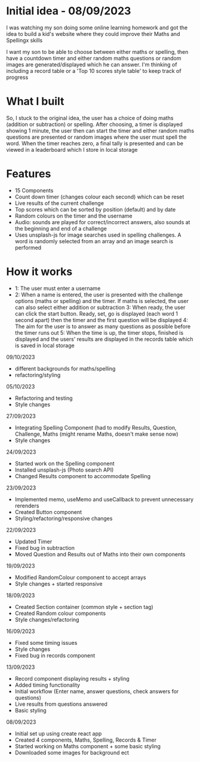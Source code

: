 # Initial idea - 08/09/2023

I was watching my son doing some online learning homework and got the idea to build a kid's website where they could improve their Maths and Spellingx skills

I want my son to be able to choose between either maths or spelling, then have a countdown timer and either random maths questions or random images are generated/displayed which he can answer. I'm thinking of including a record table or a 'Top 10 scores style table' to keep track of progress

# What I built

So, I stuck to the original idea, the user has a choice of doing maths (addition or subtraction) or spelling. After choosing, a timer is displayed showing 1 minute, the user then can start the timer and either random maths questions are presented or random images where the user must spell the word. When the timer reaches zero, a final tally is presented and can be viewed in a leaderboard which I store in local storage

# Features

- 15 Components
- Count down timer (changes colour each second) which can be reset
- Live results of the current challenge
- Top scores which can be sorted by position (default) and by date
- Random colours on the timer and the username
- Audio: sounds are played for correct/incorrect answers, also sounds at the beginning and end of a challenge
- Uses unsplash-js for image searches used in spelling challenges. A word is randomly selected from an array and an image search is performed

# How it works

- 1: The user must enter a username
- 2: When a name is entered, the user is presented with the challenge options (maths or spelling) and the timer. If maths is selected, the user can also select either addition or subtraction
  3: When ready, the user can click the start button. Ready, set, go is displayed (each word 1 second apart) then the timer and the first question will be displayed
  4: The aim for the user is to answer as many questions as possible before the timer runs out
  5: When the time is up, the timer stops, finished is displayed and the users' results are displayed in the records table which is saved in local storage

09/10/2023

- different backgrounds for maths/spelling
- refactoring/styling

05/10/2023

- Refactoring and testing
- Style changes

27/09/2023

- Integrating Spelling Component (had to modify Results, Question, Challenge, Maths (might rename Maths, doesn't make sense now)
- Style changes

24/09/2023

- Started work on the Spelling component
- Installed unsplash-js (Photo search API)
- Changed Results component to accommodate Spelling

23/09/2023

- Implemented memo, useMemo and useCallback to prevent unnecessary rerenders
- Created Button component
- Styling/refactoring/responsive changes

22/09/2023

- Updated Timer
- Fixed bug in subtraction
- Moved Question and Results out of Maths into their own components

19/09/2023

- Modified RandomColour component to accept arrays
- Style changes + started responsive

18/09/2023

- Created Section container (common style + section tag)
- Created Random colour components
- Style changes/refactoring

16/09/2023

- Fixed some timing issues
- Style changes
- Fixed bug in records component

13/09/2023

- Record component displaying results + styling
- Added timing functionality
- Initial workflow (Enter name, answer questions, check answers for questions)
- Live results from questions answered
- Basic styling

08/09/2023

- Initial set up using create react app
- Created 4 components, Maths, Spelling, Records & Timer
- Started working on Maths component + some basic styling
- Downloaded some images for background ect
